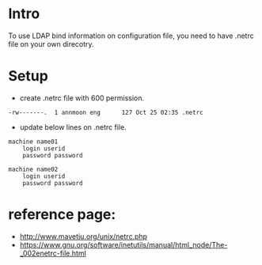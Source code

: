 # Intro
To use LDAP bind information on configuration file, you need to have .netrc file on your own direcotry.


# Setup

*  create .netrc file with 600 permission.
```
-rw-------.  1 annmoon eng      127 Oct 25 02:35 .netrc
```

* update below lines on .netrc file. 
```
machine name01
    login userid
    password password

machine name02
    login userid
    password password
```

# reference page:
* http://www.mavetju.org/unix/netrc.php
* https://www.gnu.org/software/inetutils/manual/html_node/The-_002enetrc-file.html
